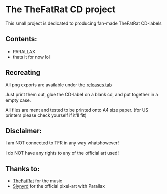 # The TheFatRat CD project

This small project is dedicated to producing fan-made TheFatRat CD-labels

## Contents:

- PARALLAX
- thats it for now lol

## Recreating

All png exports are available under the [releases tab](https://github.com/Eds-trash-can/thefatrat-CD/releases)

Just print them out, glue the CD-label on a blank cd, and put together in a empty case.

All files are ment and tested to be printed onto A4 size paper. (for US printers please check yourself if it'll fit)

## Disclaimer:

I am NOT connected to TFR in any way whatshowever!

I do NOT have any rights to any of the official art used!

## Thanks to:

- [TheFatRat](https://www.youtube.com/channel/UCa_UMppcMsHIzb5LDx1u9zQ) for the music
- [Slynyrd](https://www.slynyrd.com/) for the official pixel-art with Parallax
